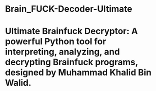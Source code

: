 # Brain_FUCK-Decoder-Ultimate
# Ultimate Brainfuck Decryptor: A powerful Python tool for interpreting, analyzing, and decrypting Brainfuck programs, designed by Muhammad Khalid Bin Walid.
